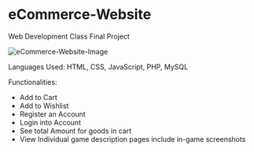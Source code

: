 # eCommerce-Website
Web Development Class Final Project

![eCommerce-Website-Image](https://github.com/RBierman48/eCommerce-Website/assets/142561352/267d1319-c9ff-4d0e-ac79-9553550ecb9e)

Languages Used: HTML, CSS, JavaScript, PHP, MySQL

Functionalities: 
- Add to Cart
- Add to Wishlist
- Register an Account
- Login into Account
- See total Amount for goods in cart
- View Individual game description pages include in-game screenshots

